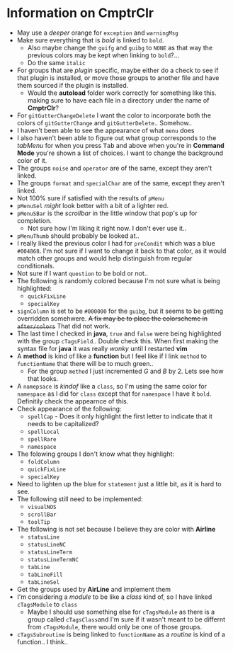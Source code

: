 # Information on **CmptrClr**
- May use a *deeper* orange for `exception` and `warningMsg`
- Make sure everything that is *bold* is linked to `bold`.
  - Also maybe change the `guifg` and `guibg` to `NONE` as that way the
      previous colors may be kept when linking to `bold`?...
  - Do the same `italic`
- For groups that are *plugin* specific, maybe either do a check to see if that
    plugin is installed, or move those groups to another file and have them
    sourced if the plugin is installed.
  - Would the **autoload** folder work correctly for something like this.
      making sure to have each file in a directory under the name of
      **CmptrClr**?
- For `gitGutterChangeDelete` I want the color to incorporate both the colors
    of `gitGutterChange` and `gitGutterDelete`..  Somehow..
- I haven't been able to see the appearance of what `menu` does
- I also haven't been able to figure out what group corresponds to the
    *tabMenu* for when you press <kbd>Tab</kbd> and above when you're in
    **Command Mode** you're shown a list of choices.  I want to change the
    background color of it.
- The groups `noise` and `operator` are of the same, except  they aren't
    linked.
- The groups `format` and `specialChar` are of the same, except they aren't
    linked.
- Not 100% sure if satisfied with the results of `pMenu`
- `pMenuSel` *might* look better with a bit of a lighter red.
- `pMenuSBar` is the *scrollbar* in the little window that pop's up for
    completion.
  - Not sure how I'm liking it right now.  I don't ever use it..
- `pMenuThumb` should probably be looked at..
- I really liked the previous color I had for `preCondit` which was a blue
    `#004868`.  I'm not sure if I want to change it back to that color, as it
    would match other groups and would help distinguish from regular
    conditionals.
- Not sure if I want `question` to be bold or not..
- The following is randomly colored because I'm not sure what is being
    highlighted:
  - `quickFixLine`
  - `specialKey`
- `signColumn` is set to be `#000000` for the `guibg`, but it seems to be
    getting overridden somehwere.  ~~A fix may be to place the colorscheme in
    `after/colors`~~  That did not work.
- The last time I checked in **java**, `true` and `false` were being
    highlighted with the group `cTagsField`..  Double check this.  When first
    making the syntax file for **java** it was really *wonky* until I restarted
    **vim**
- A **method** is kind of like a **function** but I feel like if I link
    `method` to `functionName` that there will be to much green..
  - For the group `method` I just incremented *G* and *B* by 2.  Lets see how
      that looks.
- A `namepsace` is *kindof* like a `class`, so I'm using the same color for
    `namespace` as I did for `class` except that for `namespace` I have it
    `bold`.  Definitily check the appearnce of this.
- Check appearance of the following:
  - `spellCap` - Does it only highlight the first letter to indicate that it
      needs to be capitalized?
  - `spellLocal`
  - `spellRare`
  - `namespace`
- The folowing groups I don't know what they highlight:
  - `foldColumn`
  - `quickFixLine`
  - `specialKey`
- Need to lighten up the blue for `statement` just a little bit, as it is hard
    to see.
- The following still need to be implemented:
  - `visualNOS`
  - `scrollBar`
  - `toolTip`
- The following is not set because I believe they are color with **Airline**
  - `statusLine`
  - `statusLineNC`
  - `statusLineTerm`
  - `statusLineTermNC`
  - `tabLine`
  - `tabLineFill`
  - `tabLineSel`
- Get the groups used by **AirLine** and implement them
- I'm considering a *module* to be like a *class* kind of, so I have linked
    `cTagsModule` to `class`
  - Maybe I should use something else for `cTagsModule` as there is a group
      called `cTagsClass`and I'm sure if it wasn't meant to be differnt from
      `cTagsModule`, there would only be one of those groups.
- `cTagsSubroutine` is being linked to `functionName` as a *routine* is kind of
    a function..  I think..
